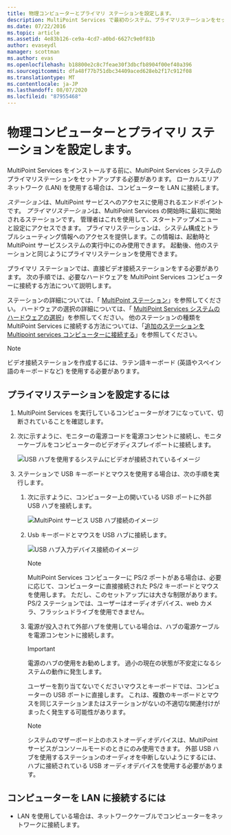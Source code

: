 ```yaml
---
title: 物理コンピューターとプライマリ ステーションを設定します。
description: MultiPoint Services で最初のシステム、プライマリステーションをセットアップする方法について説明します。
ms.date: 07/22/2016
ms.topic: article
ms.assetid: 4e83b126-ce9a-4cd7-a0bd-6627c9e0f81b
author: evaseydl
manager: scottman
ms.author: evas
ms.openlocfilehash: b18800e2c8c7feae30f3dbcfb8904f00ef40a396
ms.sourcegitcommit: dfa48f77b751dbc34409aced628eb2f17c912f08
ms.translationtype: MT
ms.contentlocale: ja-JP
ms.lasthandoff: 08/07/2020
ms.locfileid: "87955468"
---
```

# <a name="set-up-the-physical-computer-and-primary-station"></a>物理コンピューターとプライマリ ステーションを設定します。
MultiPoint Services をインストールする前に、MultiPoint Services システムのプライマリステーションをセットアップする必要があります。 ローカルエリアネットワーク (LAN) を使用する場合は、コンピューターを LAN に接続します。

*ステーション*は、MultiPoint サービスへのアクセスに使用されるエンドポイントです。 *プライマリステーション*は、MultiPoint Services の開始時に最初に開始されるステーションです。 管理者はこれを使用して、スタートアップメニューと設定にアクセスできます。 プライマリステーションは、システム構成とトラブルシューティング情報へのアクセスを提供します。この情報は、起動時と MultiPoint サービスシステムの実行中にのみ使用できます。 起動後、他のステーションと同じようにプライマリステーションを使用できます。

プライマリ ステーションでは、直接ビデオ接続ステーションをする必要があります。 次の手順では、必要なハードウェアを MultiPoint Services コンピューターに接続する方法について説明します。

ステーションの詳細については、「 [MultiPoint ステーション](multipoint-services-stations.md)」を参照してください。 ハードウェアの選択の詳細については、「 [MultiPoint Services システムのハードウェアの選択](Selecting-Hardware-for-Your-MultiPoint-services-System.md)」を参照してください。 他のステーションの種類を MultiPoint Services に接続する方法については、「[追加のステーションを Multipoint services コンピューターに接続する](Attach-additional-stations-to-your-MultiPoint-services-computer.md)」を参照してください。

> [!NOTE]
> ビデオ接続ステーションを作成するには、ラテン語キーボード (英語やスペイン語のキーボードなど) を使用する必要があります。

## <a name="to-set-up-your-primary-station"></a>プライマリステーションを設定するには

1.  MultiPoint Services を実行しているコンピューターがオフになっていて、切断されていることを確認します。

2.  次に示すように、モニターの電源コードを電源コンセントに接続し、モニターケーブルをコンピューターのビデオディスプレイポートに接続します。

    ![USB ハブを使用するシステムにビデオが接続されているイメージ](./media/WMSVideoConnection.gif)

3.  ステーションで USB キーボードとマウスを使用する場合は、次の手順を実行します。

    1.  次に示すように、コンピューター上の開いている USB ポートに外部 USB ハブを接続します。

        ![MultiPoint サービス USB ハブ接続のイメージ](./media/WMSUSBHubConnection.gif)

    2.  Usb キーボードとマウスを USB ハブに接続します。

        ![USB ハブ入力デバイス接続のイメージ](./media/WMSUSBDeviceConnection.gif)

        > [!NOTE]
        > MultiPoint Services コンピューターに PS/2 ポートがある場合は、必要に応じて、コンピューターに直接接続された PS/2 キーボードとマウスを使用します。 ただし、このセットアップには大きな制限があります。 PS/2 ステーションでは、ユーザーはオーディオデバイス、web カメラ、フラッシュドライブを使用できません。

    3.  電源が投入されて外部ハブを使用している場合は、ハブの電源ケーブルを電源コンセントに接続します。

        > [!IMPORTANT]
        > 電源のハブの使用をお勧めします。 過小の現在の状態が不安定になるシステムの動作に発生します。
        >
        > ユーザーを割り当てないでくださいマウスとキーボードでは、コンピューターの USB ポートに直接します。 これは、複数のキーボードとマウスを同じステーションまたはステーションがないの不適切な関連付けがまったく発生する可能性があります。

        > [!NOTE]
        > システムのマザーボード上のホストオーディオデバイスは、MultiPoint サービスがコンソールモードのときにのみ使用できます。 外部 USB ハブを使用するステーションのオーディオを中断しないようにするには、ハブに接続されている USB オーディオデバイスを使用する必要があります。

## <a name="to-connect-the-computer-to-the-lan"></a>コンピューターを LAN に接続するには

-   LAN を使用している場合は、ネットワークケーブルでコンピューターをネットワークに接続します。